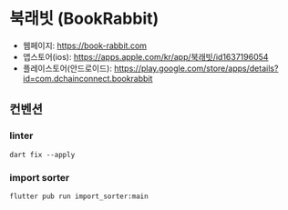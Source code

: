 # 북래빗 (BookRabbit)

- 웹페이지: https://book-rabbit.com
- 앱스토어(ios): https://apps.apple.com/kr/app/북래빗/id1637196054
- 플레이스토어(안드로이드): https://play.google.com/store/apps/details?id=com.dchainconnect.bookrabbit

## 컨벤션

### linter

```
dart fix --apply
```

### import sorter

```
flutter pub run import_sorter:main
```
